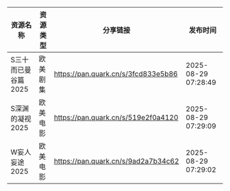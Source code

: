 | 资源名称         | 资源类型 | 分享链接                                | 发布时间                |
| ------------ | ---- | ----------------------------------- | ------------------- |
| S三十而已曼谷篇2025 | 欧美剧集 | https://pan.quark.cn/s/3fcd833e5b86 | 2025-08-29 07:28:49 |
| S深渊的凝视2025   | 欧美电影 | https://pan.quark.cn/s/519e2f0a4120 | 2025-08-29 07:29:09 |
| W妄人妄途2025    | 欧美电影 | https://pan.quark.cn/s/9ad2a7b34c62 | 2025-08-29 07:29:02 |
